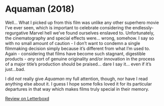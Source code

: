 # Aquaman (2018)
Well… What I picked up from this film was unlike any other superhero movie I’ve ever seen, which is important to celebrate considering the endlessly-regurgative Marvel hell we’ve found ourselves enslaved to. Unfortunately, the cinematography and special effects were… wrong, somehow. I say so with no small amount of caution - I don’t want to condemn a single filmmaking decision simply because it’s different from what I’m used to. Again - considering that films have become such stagnant, digestible products - *any* sort of genuine originality and/or innovation in the process of a major title’s production should be praised… dare I say it… even if it’s just…bad.

I did *not* really give *Aquaman* my full attention, though, nor have I read anything else about it. I guess I hope some folks loved it for its particular departures in that way which makes films truly special in their memory. 

[Review on Letterboxd](https://boxd.it/1E9W2b)